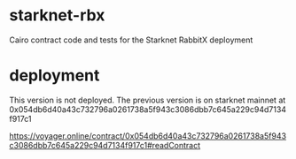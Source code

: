 # starknet-rbx

Cairo contract code and tests for the Starknet RabbitX deployment

# deployment

This version is not deployed. The previous version is on starknet mainnet at 0x054db6d40a43c732796a0261738a5f943c3086dbb7c645a229c94d7134f917c1

https://voyager.online/contract/0x054db6d40a43c732796a0261738a5f943c3086dbb7c645a229c94d7134f917c1#readContract
